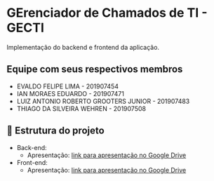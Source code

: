 # GErenciador de Chamados de TI - GECTI

Implementação do backend e frontend da aplicação.

## Equipe com seus respectivos membros

- EVALDO FELIPE LIMA - 201907454
- IAN MORAES EDUARDO - 201907471
- LUIZ ANTONIO ROBERTO GROOTERS JUNIOR - 201907483
- THIAGO DA SILVEIRA WEHREN - 201907508

## :runner: Estrutura do projeto

- Back-end:
  - Apresentação: [link para apresentação no Google Drive](https://drive.google.com/file/d/1R0prqjnZUy29XFmHm291om1oSYWPyuEZ/view?usp=sharing)
- Front-end:
  - Apresentação: [link para apresentação no Google Drive](https://drive.google.com/file/d/1wkbJN4VeYI4PqSf5Q7Z8llPpdcG3DPhA/view?usp=sharing)
